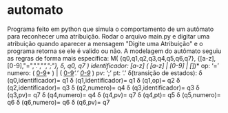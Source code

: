 # automato
Programa feito em python que simula o comportamento de um autômato para reconhecer uma atribuição.
Rodar o arquivo main.py e digitar uma atribuição quando aparecer a mensagem "Digite uma Atribuição"
e o programa retorna se ele é valido ou não.
A modelagem do autômato seguiu as regras de forma mais específica:
M( {q0,q1,q2,q3,q4,q5,q6,q7}, {[a-z],[0-9],"=",".","_",";"},  δ, q0, q7 )
identificador: [a-z] ( [a-z] | [0-9] | [_])*
op: ‘=’
numero: ( [0-9]([0-9])* ) | ( [0-9]([0-9])*‘.’ [0-9]([0-9])* )
pv: ‘;’
pt: ’.’
δ(transição de estados):
δ (q0,identificador)= q1
δ (q1,identificador)= q1
δ (q1,op)= q2
δ (q2,identificador)= q3
δ (q2,numero)= q4
δ (q3,identificador)= q3
δ (q3,pv)= q7
δ (q4,numero)= q4
δ (q4,pv)= q7
δ (q4,pt)= q5
δ (q5,numero)= q6
δ (q6,numero)= q6
δ (q6,pv)= q7
